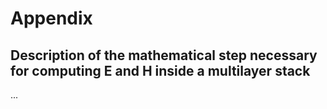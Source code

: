 # Appendix
## Description of the mathematical step necessary for computing E and H inside a multilayer stack

...
